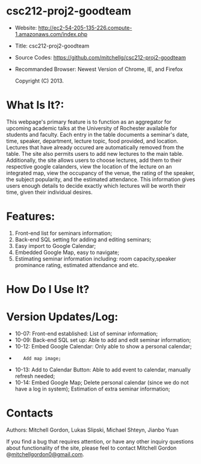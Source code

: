 csc212-proj2-goodteam
==================================
* Website: http://ec2-54-205-135-226.compute-1.amazonaws.com/index.php
* Title: csc212-proj2-goodteam
* Source Codes: https://github.com/mitchellg/csc212-proj2-goodteam
* Recommanded Browser: Newest Version of Chrome, IE, and Firefox
  
  Copyright (C) 2013.

What Is It?:
==================================
This webpage's primary feature is to function as an aggregator for upcoming academic talks at the University of Rochester available for students and faculty. Each entry in the table documents a seminar's date, time, speaker, department, lecture topic, food provided, and location. Lectures that have already occured are automatically removed from the table. The site also permits users to add new lectures to the main table. Additionally, the site allows users to choose lectures, add them to their respective google calanders, view the location of the lecture on an integrated map, view the occupancy of the venue, the rating of the speaker, the subject popularity, and the estimated attendance. This information gives users enough details to decide exactly which lectures will be worth their time, given their individual desires. 

Features:
==================================
1. Front-end list for seminars information;
2. Back-end SQL setting for adding and editing seminars;
3. Easy import to Google Calendar;
4. Embedded Google Map, easy to navigate;
5. Estimating seminar information including: room capacity,speaker prominance rating, estimated attendance and etc.

How Do I Use It?
==================================







Version Updates/Log:
==================================
* 10-07: Front-end established: List of seminar information;
* 10-09: Back-end SQL set up: Able to add and edit seminar information;
* 10-12: Embed Google Calendar: Only able to show a personal calendar; 
*        Add map image;
* 10-13: Add to Calendar Button: Able to add event to calendar, manually refresh needed;
* 10-14: Embed Google Map; 
         Delete personal calendar (since we do not have a log in system);
         Estimation of extra seminar information;

Contacts
==================================
Authors:
Mitchell Gordon, Lukas Slipski, Michael Shteyn, Jianbo Yuan

If you find a bug that requires attention, or have any other inquiry questions about functionality of the site, please
feel to contact Mitchell Gordon  @<mitchellgordon0@gmail.com>.



 
